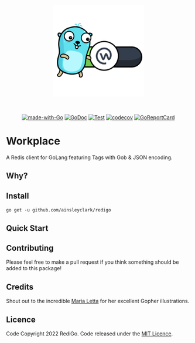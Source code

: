 <div align="center">
<img height="250" src="res/logo.svg?logo=new" alt="Workplace Logo" />

&nbsp;

[![made-with-Go](https://img.shields.io/badge/Made%20with-Go-1f425f.svg)](http://golang.org)
[![GoDoc](https://godoc.org/github.com/ainsleyclark/workplace?status.svg)](https://pkg.go.dev/github.com/ainsleyclark/workplace)
[![Test](https://github.com/ainsleyclark/workplace/actions/workflows/test.yml/badge.svg?branch=master)](https://github.com/ainsleyclark/workplace/actions/workflows/test.yml)
[![codecov](https://codecov.io/gh/ainsleyclark/workplace/branch/master/graph/badge.svg?token=K27L8LS7DA)](https://codecov.io/gh/ainsleyclark/workplace)
[![GoReportCard](https://goreportcard.com/badge/github.com/ainsleyclark/workplace)](https://goreportcard.com/report/github.com/ainsleyclark/workplace)

</div>

# Workplace
A Redis client for GoLang featuring Tags with Gob &amp; JSON encoding.

## Why?


## Install

```
go get -u github.com/ainsleyclark/redigo
```

## Quick Start

## Contributing

Please feel free to make a pull request if you think something should be added to this package!

## Credits

Shout out to the incredible [Maria Letta](https://github.com/MariaLetta) for her excellent Gopher illustrations.

## Licence

Code Copyright 2022 RediGo. Code released under the [MIT Licence](LICENSE).
